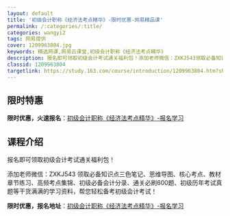 ```yaml
---
layout: default
title: '初级会计职称《经济法考点精华》-限时优惠-网易精品课'
permalink: /:categories/:title/
categories: wangyi2
tags: 网易提供
cover: 1209963804.jpg
keywords: 精选网课,网易云课堂,初级会计职称《经济法考点精华》
description: 报名即可领取初级会计考试通关福利包！添加老师微信：ZXKJ543领取必备知识点三色笔记、思维导图、核心考点、教材章节练习
classid: 1209963804
targetlink: https://study.163.com/course/introduction/1209963804.htm?share=1&shareId=1025206652&utm_campaign=share&utm_medium=iphoneShare&utm_source=&utm_u=1025206652
---
```


## 限时特惠

**限时优惠，火速报名**：[初级会计职称《经济法考点精华》-报名学习](https://study.163.com/course/introduction/1209963804.htm?share=1&shareId=1025206652&utm_campaign=share&utm_medium=iphoneShare&utm_source=&utm_u=1025206652)

## 课程介绍

报名即可领取初级会计考试通关福利包！

添加老师微信：ZXKJ543 领取必备知识点三色笔记、思维导图、核心考点、教材章节练习、高频考点集锦、初级必备会计分录、通关必刷600题、初级历年考试真题等干货满满的学习资料，帮您轻松备考初级会计考试！

**限时优惠，报名地址**：[初级会计职称《经济法考点精华》-报名学习](https://study.163.com/course/introduction/1209963804.htm?share=1&shareId=1025206652&utm_campaign=share&utm_medium=iphoneShare&utm_source=&utm_u=1025206652)


